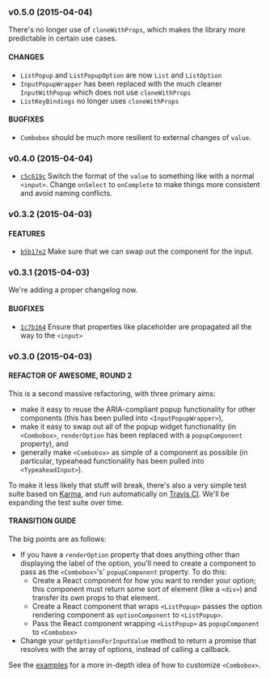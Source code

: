 ### v0.5.0 (2015-04-04)

There's no longer use of `cloneWithProps`, which makes the library more predictable in certain use cases.

#### CHANGES

- `ListPopup` and `ListPopupOption` are now `List` and `ListOption`
- `InputPopupWrapper` has been replaced with the much cleaner `InputWithPopup` which does not use `cloneWithProps`
- `ListKeyBindings` no longer uses `cloneWithProps`

#### BUGFIXES

- `Combobox` should be much more resilient to external changes of `value`.

### v0.4.0 (2015-04-04)

- [`c5c619c`](https://github.com/hellojwilde/react-pick/commit/c5c619c) Switch the format of the `value` to something like with a normal `<input>`. Change `onSelect` to `onComplete` to make things more consistent and avoid naming conflicts.

### v0.3.2 (2015-04-03)

#### FEATURES

- [`b5b17e2`](https://github.com/hellojwilde/react-pick/commit/b5b17e2) Make sure that we can swap out the component for the input.

### v0.3.1 (2015-04-03)

We're adding a proper changelog now.

#### BUGFIXES

- [`1c7b164`](https://github.com/hellojwilde/react-pick/commit/1c7b1649a66d92482262abc016309f1e0a401a98) Ensure that properties like placeholder are propagated all the way to the `<input>`

### v0.3.0 (2015-04-03)
 
#### REFACTOR OF AWESOME, ROUND 2

This is a second massive refactoring, with three primary aims: 

- make it easy to reuse the ARIA-compliant popup functionality for other components (this has been pulled into `<InputPopupWrapper>`),  
- make it easy to swap out all of the popup widget functionality (in `<Combobox>`, `renderOption` has been replaced with a `popupComponent` property), and
- generally make `<Combobox>` as simple of a component as possible (in particular, typeahead functionality has been pulled into `<TypeaheadInput>`).

To make it less likely that stuff will break, there's also a very simple test suite based on [Karma](http://karma-runner.github.io/0.12/index.html), and run automatically on [Travis CI](https://travis-ci.org/hellojwilde/react-pick). We'll be expanding the test suite over time.

#### TRANSITION GUIDE

The big points are as follows:

- If you have a `renderOption` property that does anything other than displaying the label of the option, you'll need to create a component to pass as the `<Combobox>`'s' `popupComponent` property. To do this:
    + Create a React component for how you want to render your option; this component must return some sort of element (like a `<div>`) and transfer its own props to that element.
    + Create a React component that wraps `<ListPopup>` passes the option rendering component as `optionComponent` to `<ListPopup>`.
    + Pass the React component wrapping `<ListPopup>` as `popupComponent` to `<Combobox>`
- Change your `getOptionsForInputValue` method to return a promise that resolves with the array of options, instead of calling a callback.

See the [examples]() for a more in-depth idea of how to customize `<Combobox>`.

